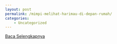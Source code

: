 ```yaml
---
layout: post
permalink: /mimpi-melihat-harimau-di-depan-rumah/
categories:
    - Uncategorized
---
```


[Baca Selengkapnya](/07)